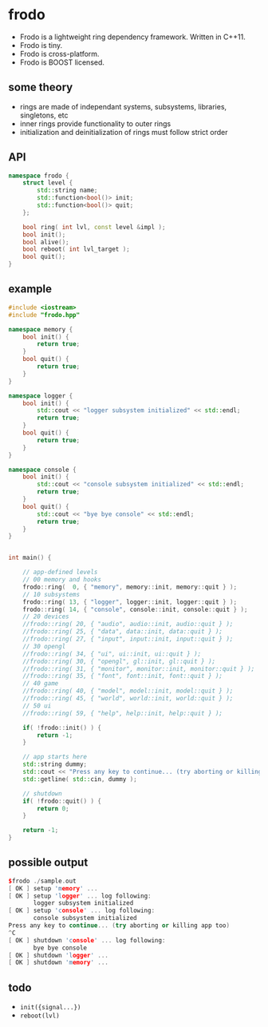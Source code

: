 frodo
=====

- Frodo is a lightweight ring dependency framework. Written in C++11.
- Frodo is tiny.
- Frodo is cross-platform.
- Frodo is BOOST licensed.

## some theory
- rings are made of independant systems, subsystems, libraries, singletons, etc
- inner rings provide functionality to outer rings
- initialization and deinitialization of rings must follow strict order

## API
```c++
namespace frodo {
    struct level {
    	std::string name;
        std::function<bool()> init;
        std::function<bool()> quit;
    };

    bool ring( int lvl, const level &impl );
    bool init();
    bool alive();
    bool reboot( int lvl_target );
    bool quit();
}
```

## example
```c++
#include <iostream>
#include "frodo.hpp"

namespace memory {
    bool init() {
        return true;        
    }
    bool quit() {
        return true;
    }
}

namespace logger {
    bool init() {
        std::cout << "logger subsystem initialized" << std::endl;
        return true;
    }
    bool quit() {
        return true;
    }
}

namespace console {
    bool init() {
        std::cout << "console subsystem initialized" << std::endl;
        return true;
    }
    bool quit() {
        std::cout << "bye bye console" << std::endl;
        return true;
    }
}


int main() {

    // app-defined levels
    // 00 memory and hooks
    frodo::ring(  0, { "memory", memory::init, memory::quit } );
    // 10 subsystems
    frodo::ring( 13, { "logger", logger::init, logger::quit } );
    frodo::ring( 14, { "console", console::init, console::quit } );
    // 20 devices 
    //frodo::ring( 20, { "audio", audio::init, audio::quit } );
    //frodo::ring( 25, { "data", data::init, data::quit } );
    //frodo::ring( 27, { "input", input::init, input::quit } );
    // 30 opengl
    //frodo::ring( 34, { "ui", ui::init, ui::quit } );
    //frodo::ring( 30, { "opengl", gl::init, gl::quit } );
    //frodo::ring( 31, { "monitor", monitor::init, monitor::quit } );
    //frodo::ring( 35, { "font", font::init, font::quit } );
    // 40 game
    //frodo::ring( 40, { "model", model::init, model::quit } );
    //frodo::ring( 45, { "world", world::init, world::quit } );
    // 50 ui
    //frodo::ring( 59, { "help", help::init, help::quit } ); 

    if( !frodo::init() ) {
        return -1;
    }

    // app starts here
    std::string dummy;
    std::cout << "Press any key to continue... (try aborting or killing app too)" << std::endl;
    std::getline( std::cin, dummy );

    // shutdown
    if( !frodo::quit() ) {
        return 0;
    }

    return -1;
}
```

## possible output
```c++
$frodo ./sample.out
[ OK ] setup 'memory' ...
[ OK ] setup 'logger' ... log following:
       logger subsystem initialized
[ OK ] setup 'console' ... log following:
       console subsystem initialized
Press any key to continue... (try aborting or killing app too)
^C
[ OK ] shutdown 'console' ... log following:
       bye bye console
[ OK ] shutdown 'logger' ...
[ OK ] shutdown 'memory' ...
```

## todo
- `init({signal...})`
- `reboot(lvl)`

